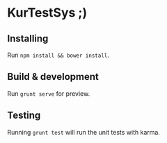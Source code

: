 # KurTestSys ;)

## Installing

Run `npm install && bower install`.

## Build & development

Run  `grunt serve` for preview.

## Testing

Running `grunt test` will run the unit tests with karma.